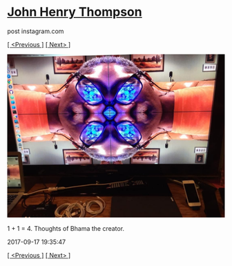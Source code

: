 # [John Henry Thompson](../README.md)
post instagram.com

[[ <Previous ]](2017-09-17-1.md) [[ Next> ]](2017-09-17-3.md)

[![](../media/2017-09-17/1-1-4-Thoughts-of-Bhama-the-creator.jpg)](../README.md)

1 + 1 = 4. Thoughts of Bhama the creator.

2017-09-17 19:35:47

[[ <Previous ]](2017-09-17-1.md) [[ Next> ]](2017-09-17-3.md)